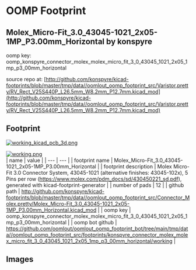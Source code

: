 # OOMP Footprint  
## Molex_Micro-Fit_3.0_43045-1021_2x05-1MP_P3.00mm_Horizontal  by konspyre  
  
oomp key: oomp_konspyre_connector_molex_molex_micro_fit_3_0_43045_1021_2x05_1mp_p3_00mm_horizontal  
  
source repo at: [http://github.com/konspyre/kicad-footprints/blob/master/tmp/data//oomlout_oomp_footprint_src/Varistor.pretty/RV_Rect_V25S440P_L26.5mm_W8.2mm_P12.7mm.kicad_mod](http://github.com/konspyre/kicad-footprints/blob/master/tmp/data//oomlout_oomp_footprint_src/Varistor.pretty/RV_Rect_V25S440P_L26.5mm_W8.2mm_P12.7mm.kicad_mod)  
## Footprint  
  
[![working_kicad_pcb_3d.png](working_kicad_pcb_3d_600.png)](working_kicad_pcb_3d.png)  
  
[![working.png](working_600.png)](working.png)  
| name | value | 
| --- | --- | 
| footprint name | Molex_Micro-Fit_3.0_43045-1021_2x05-1MP_P3.00mm_Horizontal | 
| footprint description | Molex Micro-Fit 3.0 Connector System, 43045-1021 (alternative finishes: 43045-102x), 5 Pins per row (https://www.molex.com/pdm_docs/sd/430450221_sd.pdf), generated with kicad-footprint-generator | 
| number of pads | 12 | 
| github path | http://github.com/konspyre/kicad-footprints/blob/master/tmp/data//oomlout_oomp_footprint_src/Connector_Molex.pretty/Molex_Micro-Fit_3.0_43045-1021_2x05-1MP_P3.00mm_Horizontal.kicad_mod | 
| oomp key | oomp_konspyre_connector_molex_molex_micro_fit_3_0_43045_1021_2x05_1mp_p3_00mm_horizontal | 
| oomp bot github | https://github.com/oomlout/oomlout_oomp_footprint_bot/tree/main/tmp/data//oomlout_oomp_footprint_src/footprints/konspyre_connector_molex_molex_micro_fit_3_0_43045_1021_2x05_1mp_p3_00mm_horizontal/working | 
## Images  
